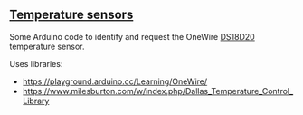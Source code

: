 
## [Temperature sensors](./temp_sensor)

Some Arduino code to identify and request the OneWire [DS18D20](https://www.analog.com/media/en/technical-documentation/data-sheets/ds18b20.pdf) temperature sensor.

Uses libraries:

- https://playground.arduino.cc/Learning/OneWire/
- https://www.milesburton.com/w/index.php/Dallas_Temperature_Control_Library


